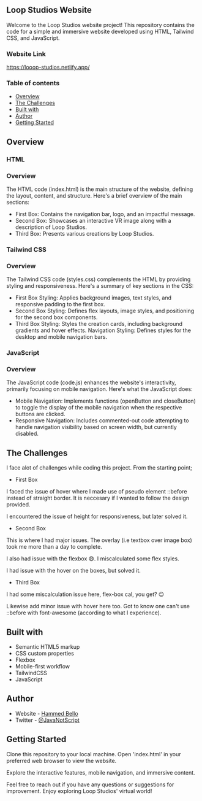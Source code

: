 ## Loop Studios Website

Welcome to the Loop Studios website project! This repository contains the code for a simple and immersive website developed using HTML, Tailwind CSS, and JavaScript.

### Website Link

https://looop-studios.netlify.app/

### Table of contents

- [Overview](#overview)
- [The Challenges](#the-challenges)
- [Built with](#built-with)
- [Author](#author)
- [Getting Started](#getting-started)

## Overview

### HTML

### Overview

The HTML code (index.html) is the main structure of the website, defining the layout, content, and structure. Here's a brief overview of the main sections:

- First Box: Contains the navigation bar, logo, and an impactful message.
- Second Box: Showcases an interactive VR image along with a description of Loop Studios.
- Third Box: Presents various creations by Loop Studios.

### Tailwind CSS

### Overview

The Tailwind CSS code (styles.css) complements the HTML by providing styling and responsiveness. Here's a summary of key sections in the CSS:

- First Box Styling: Applies background images, text styles, and responsive padding to the first box.
- Second Box Styling: Defines flex layouts, image styles, and positioning for the second box components.
- Third Box Styling: Styles the creation cards, including background gradients and hover effects.
  Navigation Styling: Defines styles for the desktop and mobile navigation bars.

### JavaScript

### Overview

The JavaScript code (code.js) enhances the website's interactivity, primarily focusing on mobile navigation. Here's what the JavaScript does:

- Mobile Navigation: Implements functions (openButton and closeButton) to toggle the display of the mobile navigation when the respective buttons are clicked.
- Responsive Navigation: Includes commented-out code attempting to handle navigation visibility based on screen width, but currently disabled.

## The Challenges

I face alot of challenges while coding this project.
From the starting point;

- First Box

I faced the issue of hover where I made use of pseudo element ::before instead of straight border. It is neccesary if I wanted to follow the design provided.

I encountered the issue of height for responsiveness, but later solved it.

- Second Box

This is where I had major issues. The overlay (i.e textbox over image box) took me more than a day to complete.

I also had issue with the flexbox 😄. I miscalculated some flex styles.

I had issue with the hover on the boxes, but solved it.

- Third Box

I had some miscalculation issue here, flex-box cal, you get? 😉

Likewise add minor issue with hover here too. Got to know one can't use ::before with font-awesome (according to what I experience).

## Built with

- Semantic HTML5 markup
- CSS custom properties
- Flexbox
- Mobile-first workflow
- TailwindCSS
- JavaScript

## Author

- Website - [Hammed Bello](http://hammedbello.netlify.app/)
- Twitter - [@JavaNotScript](https://twitter.com/JavaNotScript)

## Getting Started

Clone this repository to your local machine.
Open 'index.html' in your preferred web browser to view the website.

Explore the interactive features, mobile navigation, and immersive content.

Feel free to reach out if you have any questions or suggestions for improvement. Enjoy exploring Loop Studios' virtual world!

